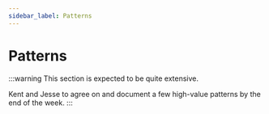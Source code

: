 ```yaml
---
sidebar_label: Patterns
---
```


# Patterns

:::warning
This section is expected to be quite extensive.

Kent and Jesse to agree on and document a few high-value patterns by the end
of the week.
:::
